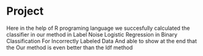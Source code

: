 # Project
Here in the help of R programing language we succesfully calculated the classifier in our method in Label Noise Logistic Regression in Binary Classification For  Incorrectly Labeled Data And able to show at the end that the Our method is even better than the ldf method
